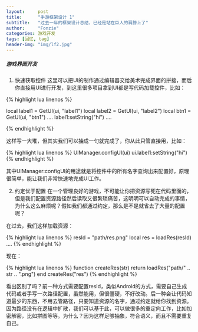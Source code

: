 ```yaml
---
layout:     post
title:      "手游框架设计 1"
subtitle:   "过去一年的框架设计总结，已经是站在巨人的肩膀上了"
author:     "Fonzie"
categories: 游戏开发
tags: [回忆, tag]
header-img: "img/lf2.jpg"
---
```


##### 游戏界面开发
1) 快速获取控件
这里可以把UI的制作通过编辑器交给美术完成界面的拼接，而后你直接用UI进行开发，到这里很多项目拿到UI都是写代码加载控件，比如：

{% highlight lua linenos %}

local label1 = GetUI(ui, "label1")
local label2 = GetUI(ui, "label2")
local btn1   = GetUI(ui, "btn1")
....
label1:setString("hi")
....

{% endhighlight %}	

这样写一大堆，但其实我们可以抽成一句就完成了，你从此只管直接用，比如：

{% highlight lua linenos %}
UIManager.configUI(ui)
ui.label1:setString("hi")
{% endhighlight %}		

其中UIManager:configUI的用途就是将控件中的所有名字查询出来配置好，原理很简单，能让我们非常快速地完成UI工作。

2) 约定优于配置
在一个管理良好的游戏，不可能让你把资源写死在代码里面的，但是我们配置资源路径然后读取又很繁琐痛苦，这明明可以自动完成的事情，为什么这么麻烦呢？假如我们都通过约定，那么是不是就省去了大量的配置呢？

在过去，我们这样加载资源：

{% highlight lua linenos %}
resId = "path/res.png"
local res = loadRes(resId)
....
{% endhighlight %}	

现在：

{% highlight lua linenos %}
function createRes(str)
	return loadRes("path/" .. str .. ".png")
end
createRes("res")
{% endhighlight %}	

看出区别了吗？前一种方式需要配置resId，类似Android的方式，需要自己生成代码或者手写一次路径配置，虽然能用，但很僵硬，不好改动。后一种会让代码知道最少的东西，不用去管路径，只要知道资源的名字，通过约定就给你找到资源。因为路径没有在逻辑中扩散，我们可以基于此，可以做很多的重定向工作，比如加密解密，比如拼图等等。为什么？因为这样足够抽象，符合语义，而且不需要重复自己。